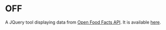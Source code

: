 OFF
========

A JQuery tool displaying data from [Open Food Facts API](http://en.wiki.openfoodfacts.org/Project:API).
It is available [here](http://agamitsudo.ovh/OFF/).

